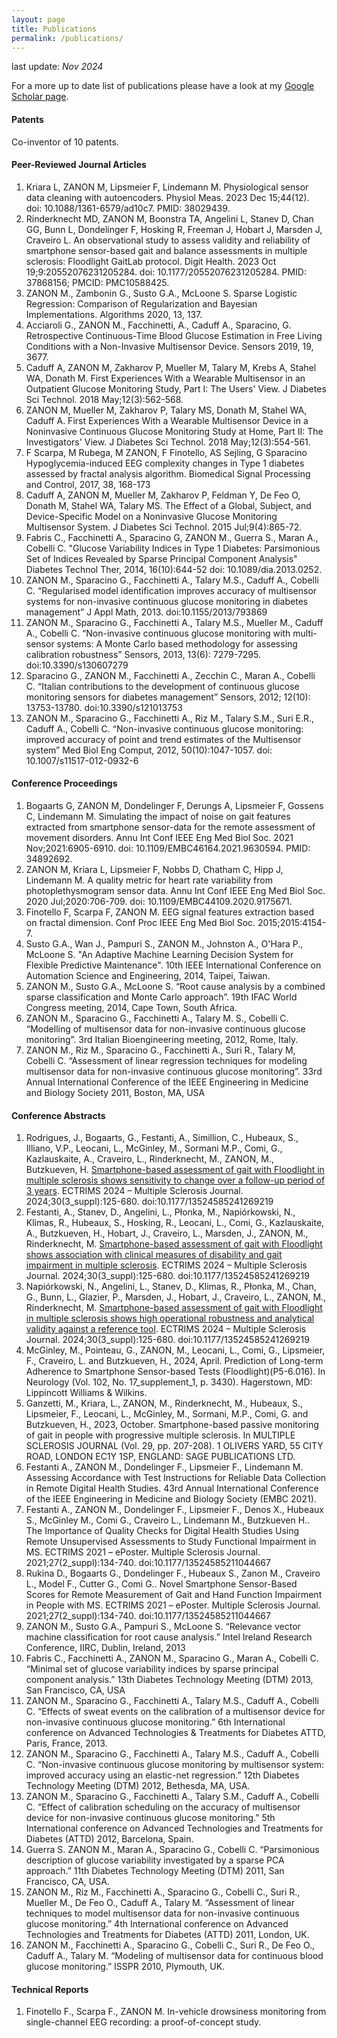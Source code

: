 ```yaml
---
layout: page
title: Publications
permalink: /publications/
---
```


last update: _Nov 2024_

For a more up to date list of publications please have a look at my [Google Scholar page](https://scholar.google.com/citations?user=kCk8IzcAAAAJ&hl=en&oi=ao).

#### Patents
Co-inventor of 10 patents.

####  Peer-Reviewed Journal Articles
1. Kriara L, ZANON M, Lipsmeier F, Lindemann M. Physiological sensor data cleaning with autoencoders. Physiol Meas. 2023 Dec 15;44(12). doi: 10.1088/1361-6579/ad10c7. PMID: 38029439.
2. Rinderknecht MD, ZANON M, Boonstra TA, Angelini L, Stanev D, Chan GG, Bunn L, Dondelinger F, Hosking R, Freeman J, Hobart J, Marsden J, Craveiro L. An observational study to assess validity and reliability of smartphone sensor-based gait and balance assessments in multiple sclerosis: Floodlight GaitLab protocol. Digit Health. 2023 Oct 19;9:20552076231205284. doi: 10.1177/20552076231205284. PMID: 37868156; PMCID: PMC10588425.
3. ZANON M., Zambonin G., Susto G.A., McLoone S. Sparse Logistic Regression: Comparison of Regularization and Bayesian Implementations. Algorithms 2020, 13, 137.
4. Acciaroli G., ZANON M., Facchinetti, A., Caduff A., Sparacino, G. Retrospective Continuous-Time Blood Glucose Estimation in Free Living Conditions with a Non-Invasive Multisensor Device. Sensors 2019, 19, 3677.
5. Caduff A, ZANON M, Zakharov P, Mueller M, Talary M, Krebs A, Stahel WA, Donath M. First Experiences With a Wearable Multisensor in an Outpatient Glucose Monitoring Study, Part I: The Users' View. J Diabetes Sci Technol. 2018 May;12(3):562-568.
6. ZANON M, Mueller M, Zakharov P, Talary MS, Donath M, Stahel WA, Caduff A. First Experiences With a Wearable Multisensor Device in a Noninvasive Continuous Glucose Monitoring Study at Home, Part II: The Investigators' View. J Diabetes Sci Technol. 2018 May;12(3):554-561.
7. F Scarpa, M Rubega, M ZANON, F Finotello, AS Sejling, G Sparacino Hypoglycemia-induced EEG complexity changes in Type 1 diabetes assessed by fractal analysis algorithm. Biomedical Signal Processing and Control, 2017, 38, 168-173
8. Caduff A, ZANON M, Mueller M, Zakharov P, Feldman Y, De Feo O, Donath M, Stahel WA, Talary MS. The Effect of a Global, Subject, and Device-Specific Model on a Noninvasive Glucose Monitoring Multisensor System. J Diabetes Sci Technol. 2015 Jul;9(4):865-72.
9. Fabris C., Facchinetti A., Sparacino G, ZANON M., Guerra S., Maran A., Cobelli C. "Glucose Variability Indices in Type 1 Diabetes: Parsimonious Set of Indices Revealed by Sparse Principal Component Analysis" Diabetes Technol Ther, 2014, 16(10):644-52 doi: 10.1089/dia.2013.0252.
10. ZANON M., Sparacino G., Facchinetti A., Talary M.S., Caduff A., Cobelli C. “Regularised model identification improves accuracy of multisensor systems for non-invasive continuous glucose monitoring in diabetes management” J Appl Math, 2013. doi:10.1155/2013/793869
11. ZANON M., Sparacino G., Facchinetti A., Talary M.S., Mueller M., Caduff A., Cobelli C. “Non-invasive continuous glucose monitoring with multi-sensor systems: A Monte Carlo based methodology for assessing calibration robustness” Sensors, 2013, 13(6): 7279-7295. doi:10.3390/s130607279
12.	Sparacino G., ZANON M., Facchinetti A., Zecchin C., Maran A., Cobelli C. “Italian contributions to the development of continuous glucose monitoring sensors for diabetes management” Sensors, 2012; 12(10): 13753-13780. doi:10.3390/s121013753
13.	ZANON M., Sparacino G., Facchinetti A., Riz M., Talary S.M., Suri E.R., Caduff A., Cobelli C. “Non-invasive continuous glucose monitoring: improved accuracy of point and trend estimates of the Multisensor system” Med Biol Eng Comput, 2012, 50(10):1047-1057. doi: 10.1007/s11517-012-0932-6

#### Conference Proceedings
1. Bogaarts G, ZANON M, Dondelinger F, Derungs A, Lipsmeier F, Gossens C, Lindemann M. Simulating the impact of noise on gait features extracted from smartphone sensor-data for the remote assessment of movement disorders. Annu Int Conf IEEE Eng Med Biol Soc. 2021 Nov;2021:6905-6910. doi: 10.1109/EMBC46164.2021.9630594. PMID: 34892692.
2. ZANON M, Kriara L, Lipsmeier F, Nobbs D, Chatham C, Hipp J, Lindemann M. A quality metric for heart rate variability from photoplethysmogram sensor data. Annu Int Conf IEEE Eng Med Biol Soc. 2020 Jul;2020:706-709. doi: 10.1109/EMBC44109.2020.9175671.
3. Finotello F, Scarpa F, ZANON M. EEG signal features extraction based on fractal dimension. Conf Proc IEEE Eng Med Biol Soc. 2015;2015:4154-7.
4. Susto G.A., Wan J., Pampuri S., ZANON M., Johnston A., O'Hara P., McLoone S. "An Adaptive Machine Learning Decision System for Flexible Predictive Maintenance". 10th IEEE International Conference on Automation Science and Engineering, 2014, Taipei, Taiwan.
5. ZANON M., Susto G.A., McLoone S. “Root cause analysis by a combined sparse classification and Monte Carlo approach”. 19th IFAC World Congress meeting, 2014, Cape Town, South Africa.
6. ZANON M., Sparacino G., Facchinetti A., Talary M. S., Cobelli C. “Modelling of multisensor data for non-invasive continuous glucose monitoring”. 3rd Italian Bioengineering meeting, 2012, Rome, Italy.
7. ZANON M., Riz M., Sparacino G., Facchinetti A., Suri R., Talary M, Cobelli C. “Assessment of linear regression techniques for modeling multisensor data for non-invasive continuous glucose monitoring”. 33rd Annual International Conference of the IEEE Engineering in Medicine and Biology Society 2011, Boston, MA, USA

#### Conference Abstracts
1. Rodrigues, J., Bogaarts, G., Festanti, A., Simillion, C., Hubeaux, S., Illiano, V.P., Leocani, L., McGinley, M., Sormani M.P.,  Comi, G., Kazlauskaite, A., Craveiro, L., Rinderknecht, M., ZANON, M., Butzkueven, H. [Smartphone-based assessment of gait with Floodlight in multiple sclerosis shows sensitivity to change over a follow-up period of 3 years](https://medically.roche.com/global/en/neuroscience/ectrims-2024/medical-material/ECTRIMS-2024-poster-rodrigues-smartphone-based-assessment-of-gait-pdf.html). ECTRIMS 2024 – Multiple Sclerosis Journal. 2024;30(3_suppl):125-680. doi:10.1177/13524585241269219
2. Festanti, A., Stanev, D., Angelini, L., Płonka, M., Napiórkowski, N., Klimas, R., Hubeaux, S., Hosking, R., Leocani, L., Comi, G., Kazlauskaite, A., Butzkueven, H., Hobart, J., Craveiro, L., Marsden, J., ZANON, M., Rinderknecht, M. [Smartphone-based assessment of gait with Floodlight shows association with clinical measures of disability and gait impairment in multiple sclerosis](https://medically.roche.com/global/en/neuroscience/ectrims-2024/medical-material/ECTRIMS-2024-poster-festanti-smartphone-based-assessment-of-gait-with-floodlight-pdf.html). ECTRIMS 2024 – Multiple Sclerosis Journal. 2024;30(3_suppl):125-680. doi:10.1177/13524585241269219
3. Napiórkowski, N., Angelini, L., Stanev, D., Klimas, R., Płonka, M., Chan, G., Bunn, L., Glazier, P., Marsden, J., Hobart, J.,  Craveiro, L., ZANON, M., Rinderknecht, M. [Smartphone-based assessment of gait with Floodlight in multiple sclerosis shows high operational robustness and analytical validity against a reference tool](https://medically.roche.com/global/en/medical-material.38c837b3-1081-4c43-aadc-36b07690e8ad.qr.html?cid=slpsectrims20242409xxnvspht). ECTRIMS 2024 – Multiple Sclerosis Journal. 2024;30(3_suppl):125-680. doi:10.1177/13524585241269219
4. McGinley, M., Pointeau, G., ZANON, M., Leocani, L., Comi, G., Lipsmeier, F., Craveiro, L. and Butzkueven, H., 2024, April. Prediction of Long-term Adherence to Smartphone Sensor-based Tests (Floodlight)(P5-6.016). In Neurology (Vol. 102, No. 17_supplement_1, p. 3430). Hagerstown, MD: Lippincott Williams & Wilkins.
5. Ganzetti, M., Kriara, L., ZANON, M., Rinderknecht, M., Hubeaux, S., Lipsmeier, F., Leocani, L., McGinley, M., Sormani, M.P., Comi, G. and Butzkueven, H., 2023, October. Smartphone-based passive monitoring of gait in people with progressive multiple sclerosis. In MULTIPLE SCLEROSIS JOURNAL (Vol. 29, pp. 207-208). 1 OLIVERS YARD, 55 CITY ROAD, LONDON EC1Y 1SP, ENGLAND: SAGE PUBLICATIONS LTD.
6. Festanti A., ZANON M., Dondelinger F., Lipsmeier F., Lindemann M. Assessing Accordance with Test Instructions for Reliable Data Collection in Remote Digital Health Studies. 43rd Annual International Conference of the IEEE Engineering in Medicine and Biology Society (EMBC 2021).
7. Festanti A., ZANON M., Dondelinger F., Lipsmeier F., Denos X., Hubeaux S., McGinley M., Comi G., Craveiro L., Lindemann M., Butzkueven H.. The Importance of Quality Checks for Digital Health Studies Using Remote Unsupervised Assessments to Study Functional Impairment in MS. ECTRIMS 2021 – ePoster. Multiple Sclerosis Journal. 2021;27(2_suppl):134-740. doi:10.1177/13524585211044667
8. Rukina D., Bogaarts G., Dondelinger F., Hubeaux S., Zanon M., Craveiro L., Model F., Cutter G., Comi G.. Novel Smartphone Sensor-Based Scores for Remote Measurement of Gait and Hand Function Impairment in People with MS. ECTRIMS 2021 – ePoster. Multiple Sclerosis Journal. 2021;27(2_suppl):134-740. doi:10.1177/13524585211044667
9. ZANON M., Susto G.A., Pampuri S., McLoone S. “Relevance vector machine classification for root cause analysis.” Intel Ireland Research Conference, IIRC, Dublin, Ireland, 2013
10. Fabris C., Facchinetti A., ZANON M., Sparacino G., Maran A., Cobelli C. “Minimal set of glucose variability indices by sparse principal component analysis.” 13th Diabetes Technology Meeting (DTM) 2013, San Francisco, CA, USA
11. ZANON M., Sparacino G., Facchinetti A., Talary M.S., Caduff A., Cobelli C. “Effects of sweat events on the calibration of a multisensor device for non-invasive continuous glucose monitoring.” 6th International conference on Advanced Technologies & Treatments for Diabetes ATTD, Paris, France, 2013.
12. ZANON M., Sparacino G., Facchinetti A., Talary M.S., Caduff A., Cobelli C. “Non-invasive continuous glucose monitoring by multisensor system: improved accuracy using an elastic-net regression.” 12th Diabetes Technology Meeting (DTM) 2012, Bethesda, MA, USA.
13. ZANON M., Sparacino G., Facchinetti A., Talary S.M., Caduff A., Cobelli C. “Effect of calibration scheduling on the accuracy of multisensor device for non-invasive continuous glucose monitoring.” 5th International conference on Advanced Technologies and Treatments for Diabetes (ATTD) 2012, Barcelona, Spain.
14. Guerra S. ZANON M., Maran A., Sparacino G., Cobelli C. “Parsimonious description of glucose variability investigated by a sparse PCA approach.” 11th Diabetes Technology Meeting (DTM) 2011, San Francisco, CA, USA.
15. ZANON M., Riz M., Facchinetti A., Sparacino G., Cobelli C., Suri R., Mueller M., De Feo O., Caduff A., Talary M. “Assessment of linear techniques to model multisensor data for non-invasive continuous glucose monitoring.” 4th International conference on Advanced Technologies and Treatments for Diabetes (ATTD) 2011, London, UK.
16. ZANON M., Facchinetti A., Sparacino G., Cobelli C., Suri R., De Feo O., Caduff A., Talary M. “Modeling of multisensor data for continuous blood glucose monitoring.” ISSPR 2010, Plymouth, UK.

#### Technical Reports
1. Finotello F., Scarpa F., ZANON M. In-vehicle drowsiness monitoring from single-channel EEG recording: a proof-of-concept study.
